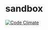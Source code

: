 sandbox
=======

[![Code Climate](https://codeclimate.com/repos/571bcfbfee390e376f003f93/badges/54f7159e99623709a1cf/gpa.svg)](https://codeclimate.com/repos/571bcfbfee390e376f003f93/feed)
